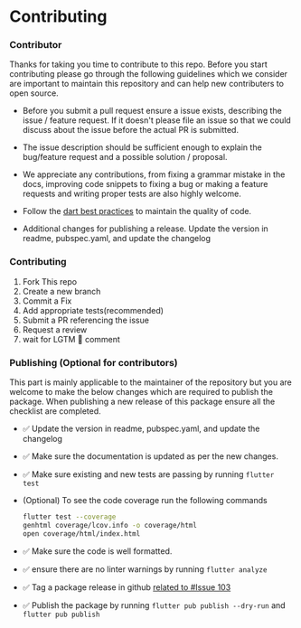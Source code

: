 # Contributing

### Contributor

Thanks for taking you time to contribute to this repo. Before you start contributing please go through the following guidelines which we consider are important to maintain this repository and can help new contributers to open source.

- Before you submit a pull request ensure a issue exists, describing the issue / feature request. If it doesn't please file an issue so that we could discuss about the issue before the actual PR is submitted.

- The issue description should be sufficient enough to explain the bug/feature request and a possible solution / proposal.

- We appreciate any contributions, from fixing a grammar mistake in the docs, improving code snippets to fixing a bug or making a feature requests and writing proper tests are also highly welcome.

- Follow the [dart best practices](https://dart.dev/guides/language/effective-dart) to maintain the quality of code.

- Additional changes for publishing a release. Update the version in readme, pubspec.yaml, and update the changelog

### Contributing

1. Fork This repo
2. Create a new branch
3. Commit a Fix
4. Add appropriate tests(recommended)
5. Submit a PR referencing the issue
6. Request a review
7. wait for LGTM 🚀 comment

### Publishing (Optional for contributors)

This part is mainly applicable to the maintainer of the repository but you are welcome to make the below changes which are required to publish the package. When publishing a new release of this package ensure all the checklist are completed.

- ✅ Update the version in readme, pubspec.yaml, and update the changelog
- ✅ Make sure the documentation is updated as per the new changes.
- ✅ Make sure existing and new tests are passing by running `flutter test`

- (Optional) To see the code coverage run the following commands
  ```bash
  flutter test --coverage
  genhtml coverage/lcov.info -o coverage/html
  open coverage/html/index.html
  ```
- ✅ Make sure the code is well formatted.
- ✅ ensure there are no linter warnings by running `flutter analyze`
- ✅ Tag a package release in github [related to #Issue 103](https://github.com/maheshmnj/searchfield/issues/103)
- ✅ Publish the package by running `flutter pub publish --dry-run` and `flutter pub publish`
